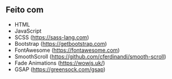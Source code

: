 ## Feito com
* HTML
* JavaScript
* SCSS (https://sass-lang.com)
* Bootstrap (https://getbootstrap.com)
* FontAwesome (https://fontawesome.com)
* SmoothScroll (https://github.com/cferdinandi/smooth-scroll)
* Fade Animations (https://wowjs.uk/)
* GSAP (https://greensock.com/gsap)
